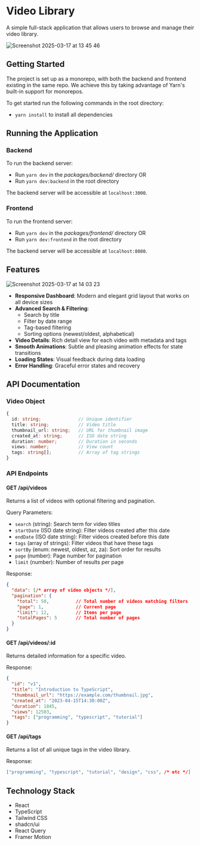 # Video Library

A simple full-stack application that allows users to browse and manage their video library.

![Screenshot 2025-03-17 at 13 45 46](https://github.com/user-attachments/assets/f0dfac26-f011-44cc-9770-24f045ea3ba2)

## Getting Started

The project is set up as a monorepo, with both the backend and frontend existing in the same repo.
We achieve this by taking advantage of Yarn's built-in support for monorepos.

To get started run the following commands in the root directory:

- `yarn install` to install all dependencies

## Running the Application

### Backend

To run the backend server:

- Run `yarn dev` in the _packages/backend/_ directory OR
- Run `yarn dev:backend` in the root directory

The backend server will be accessible at `localhost:3000`.

### Frontend

To run the frontend server:

- Run `yarn dev` in the _packages/frontend/_ directory OR
- Run `yarn dev:frontend` in the root directory

The backend server will be accessible at `localhost:8080`.

## Features

![Screenshot 2025-03-17 at 14 03 23](https://github.com/user-attachments/assets/17db0162-5c85-49ca-9505-13ec76502b28)

- **Responsive Dashboard**: Modern and elegant grid layout that works on all device sizes
- **Advanced Search & Filtering**:
  - Search by title
  - Filter by date range
  - Tag-based filtering
  - Sorting options (newest/oldest, alphabetical)
- **Video Details**: Rich detail view for each video with metadata and tags
- **Smooth Animations**: Subtle and pleasing animation effects for state transitions
- **Loading States**: Visual feedback during data loading
- **Error Handling**: Graceful error states and recovery

## API Documentation

### Video Object

```typescript
{
  id: string;              // Unique identifier
  title: string;           // Video title
  thumbnail_url: string;   // URL for thumbnail image
  created_at: string;      // ISO date string
  duration: number;        // Duration in seconds
  views: number;           // View count
  tags: string[];          // Array of tag strings
}
```

### API Endpoints

#### GET /api/videos

Returns a list of videos with optional filtering and pagination.

Query Parameters:

- `search` (string): Search term for video titles
- `startDate` (ISO date string): Filter videos created after this date
- `endDate` (ISO date string): Filter videos created before this date
- `tags` (array of strings): Filter videos that have these tags
- `sortBy` (enum: newest, oldest, az, za): Sort order for results
- `page` (number): Page number for pagination
- `limit` (number): Number of results per page

Response:

```json
{
  "data": [/* array of video objects */],
  "pagination": {
    "total": 50,          // Total number of videos matching filters
    "page": 1,            // Current page
    "limit": 12,          // Items per page
    "totalPages": 5       // Total number of pages
  }
}
```

#### GET /api/videos/:id

Returns detailed information for a specific video.

Response:

```json
{
  "id": "v1",
  "title": "Introduction to TypeScript",
  "thumbnail_url": "https://example.com/thumbnail.jpg",
  "created_at": "2023-04-15T14:30:00Z",
  "duration": 1845,
  "views": 12503,
  "tags": ["programming", "typescript", "tutorial"]
}
```

#### GET /api/tags

Returns a list of all unique tags in the video library.

Response:

```json
["programming", "typescript", "tutorial", "design", "css", /* etc */]
```

## Technology Stack

- React
- TypeScript
- Tailwind CSS
- shadcn/ui
- React Query
- Framer Motion
